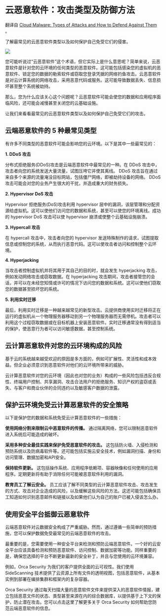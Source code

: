 # 云恶意软件：攻击类型及防御方法

翻译自 [Cloud Malware: Types of Attacks and How to Defend Against Them](https://thenewstack.io/cloud-malware-types-of-attacks-and-how-to-defend-against-them/) 。

了解最常见的云恶意软件类型以及如何保护自己免受它们的侵害。

![](https://cdn.thenewstack.io/media/2023/03/6d0cf04f-defense-1-1024x521.jpg)

您可能听说过“云恶意软件”这个术语，但它实际上是什么意思呢？简单来说，云恶意软件是针对您的云环境的任何类型的恶意软件。这可能包括感染您的虚拟机的恶意软件、锁定您的数据的勒索软件或窃取您登录凭据的网络钓鱼攻击。云恶意软件是对云计算系统的网络攻击，采用恶意代码或服务。这可能导致数据丢失、信息损坏甚至整个系统被劫持。

那么，您为什么应该关心这个问题呢？云恶意软件可能会使您的数据和应用程序面临风险，还可能会减慢甚至关闭您的云基础设施。

让我们来看看最常见的云恶意软件类型以及如何保护自己免受它们的攻击。

## 云端恶意软件的 5 种最常见类型

有许多不同类型的恶意软件可能会影响您的云环境。以下是其中一些最常见的：

**1. DDoS 攻击**

分布式拒绝服务(DDoS)攻击是云端恶意软件中最常见的一种。在 DDoS 攻击中，攻击者向您的系统发送大量流量，试图压垮它并使其离线。 DDoS 攻击旨在通过来自多个来源的流量淹没目标网站，包括僵尸网络，即被劫持设备的网络。 DDoS 攻击可能会对您的业务产生很大的干扰，并造成重大的财务损失。

**2. Hypervisor DoS 攻击**

Hypervisor 拒绝服务(DoS)攻击利用 hypervisor 层中的漏洞，该层管理和分配资源给虚拟机。这可以使他们访问您的数据和系统，甚至可以使您的环境离线。成功的 hypervisor DoS 攻击可以使 hypervisor 崩溃或使整个云基础设施崩溃。

**3. Hypercall 攻击**

在 hypercall 攻击中，攻击者向您的 hypervisor 发送特殊制作的请求，试图提取信息或控制您的系统，从而执行恶意代码。这可以使攻击者访问和控制整个云环境。

**4. Hyperjacking**

当攻击者控制虚拟机并将其用于其自己的目的时，就会发生 hyperjacking 攻击，例如发动网络攻击或窃取数据。在 hyperjacking 攻击期间，攻击者接管您的会话，并可以在未经您知情或许可的情况下访问您的数据和系统。这可以使他们窃取您的数据甚至损坏您的系统。

**5. 利用实时迁移**

最后，利用实时迁移是一种越来越常见的新型攻击。云提供商使用实时迁移将正在运行的虚拟机从一个物理服务器移动到另一个物理服务器而无需停机。攻击者可以利用这个过程窃取数据或在目标机器上安装恶意软件。实时迁移通常没有得到适当的保护，使恶意行为者可以访问敏感数据，甚至控制系统。

## 云计算恶意软件对您的云环境构成的风险

基于云的系统越来越受欢迎的原因是多方面的，例如可扩展性、灵活性和成本效益。但企业必须意识到恶意软件对他们的云环境所带来的威胁。

云计算恶意软件对您的云环境（因此也对您的业务）构成的一些风险包括违反合规性、终端用户控制、共享漏洞、攻击合法用户的拒绝服务、知识产权的盗窃或丢失、与客户和商业伙伴的合同违约以及敏感客户数据的泄露。

## 保护云环境免受云计算恶意软件的安全策略

以下是保护您的数据和系统免受云计算恶意软件的一些措施：

**使用网络分割来限制云中恶意软件的传播。** 通过隔离网络，您可以限制恶意软件进入系统后可能造成的破坏。

**采用多种安全最佳实践来保护免受恶意软件的攻击。** 这包括防火墙、入侵检测和预防系统以及防病毒软件等。还可能包括实施云安全技术，例如漏洞扫描、身份和访问管理、数据加密和API安全。

**保持软件更新。** 这包括操作系统、应用程序依赖项、容器映像和任何使用的应用程序。定期更新将有助于消除任何可能被恶意软件利用的漏洞。

**教育员工了解云安全。** 员工应该了解不同类型的云计算恶意软件攻击、攻击发生的方式、攻击对企业造成的风险，以及缓解这些风险的方法。这还可能包括确保员工知道如何识别恶意邮件和链接以及如果他们认为自己的账户已被入侵该怎么办。

## 使用安全平台抵御云恶意软件

云端恶意软件对云数据安全构成了严重威胁。然而，通过遵循一些简单的预防措施，您可以保护数据免受最常见的云端恶意软件的攻击。

最重要的是，您需要使用一种安全平台来检测和预防云端恶意软件。一个好的云安全平台应该具备检测和预防恶意软件、访问控制、数据加密等功能。同样重要的是，确保您选择的平台不断更新最新的安全补丁，并且与您使用的云环境兼容。

例如，Orca Security 为我们的客户提供全面的云可视性。我们使用 SideScanning 技术提供了云资源上所有文件的透明视图，包括恶意软件，从基本实例到部署在编排集群和框架内的复杂容器。

Orca Security 通过每天扫描大量的恶意软件文件来提供深入的恶意软件情报，建立包括恶意文件的状态、类型甚至来源在内的综合数据库，以提供基于上下文的保护，防止潜在攻击。您可以点击这里了解更多关于 Orca Security 如何帮助您防范云端恶意软件的信息。

